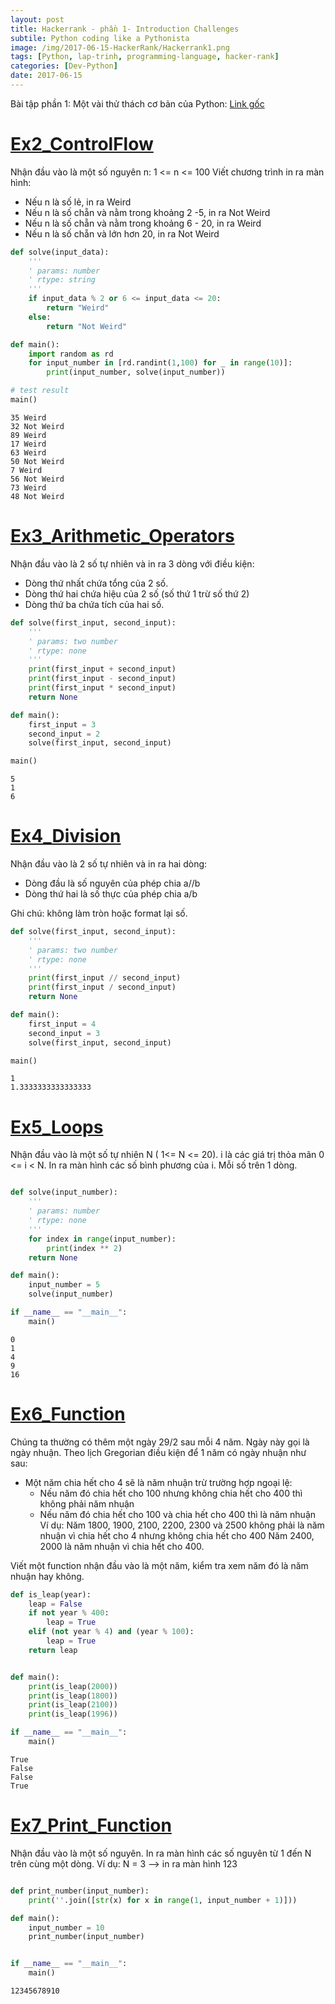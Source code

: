 ```yaml
---
layout: post
title: Hackerrank - phần 1- Introduction Challenges
subtile: Python coding like a Pythonista
image: /img/2017-06-15-HackerRank/Hackerrank1.png
tags: [Python, lap-trinh, programming-language, hacker-rank]
categories: [Dev-Python]
date: 2017-06-15
---
```


Bài tập phần 1: Một vài thử thách cơ bản của Python: [Link gốc](https://www.hackerrank.com/domains/python/py-introduction)


# [Ex2_ControlFlow](https://www.hackerrank.com/challenges/py-if-else/problem)

Nhận đầu vào là một số nguyên n: 1 <= n <= 100
Viết chương trình in ra màn hình:
- Nếu n là số lẻ, in ra Weird
- Nếu n là số chẵn và nằm trong khoảng 2 -5, in ra Not Weird
- Nếu n là số chẵn và nằm trong khoảng 6 - 20, in ra Weird
- Nếu n là số chẵn và lớn hơn 20, in ra Not Weird



```python
def solve(input_data):
    '''
    ' params: number
    ' rtype: string
    '''
    if input_data % 2 or 6 <= input_data <= 20:
        return "Weird"
    else:
        return "Not Weird"

```


```python
def main():
    import random as rd
    for input_number in [rd.randint(1,100) for _ in range(10)]:
        print(input_number, solve(input_number))

```


```python
# test result
main()
```

    35 Weird
    32 Not Weird
    89 Weird
    17 Weird
    63 Weird
    50 Not Weird
    7 Weird
    56 Not Weird
    73 Weird
    48 Not Weird
    

# [Ex3_Arithmetic_Operators](https://www.hackerrank.com/challenges/python-arithmetic-operators/problem)

Nhận đầu vào là 2 số tự nhiên và in ra 3 dòng với điều kiện:
- Dòng thứ nhất chứa tổng của 2 số.
- Dòng thứ hai chứa hiệu của 2 số (số thứ 1 trừ số thứ 2)
- Dòng thứ ba chứa tích của hai số.



```python
def solve(first_input, second_input):
    '''
    ' params: two number
    ' rtype: none
    '''
    print(first_input + second_input)
    print(first_input - second_input)
    print(first_input * second_input)
    return None

```


```python
def main():
    first_input = 3
    second_input = 2
    solve(first_input, second_input)

```


```python
main()
```

    5
    1
    6
    

# [ Ex4_Division](https://www.hackerrank.com/challenges/python-division/problem)

Nhận đầu vào là 2 số tự nhiên và in ra hai dòng:
- Dòng đầu là số nguyên của phép chia a//b
- Dòng thứ hai là số thực của phép chia a/b

Ghi chú: không làm tròn hoặc format lại số.



```python
def solve(first_input, second_input):
    '''
    ' params: two number
    ' rtype: none
    '''
    print(first_input // second_input)
    print(first_input / second_input)
    return None

```


```python
def main():
    first_input = 4
    second_input = 3
    solve(first_input, second_input)
```


```python
main()

```

    1
    1.3333333333333333
    

# [Ex5_Loops](https://www.hackerrank.com/challenges/python-loops/problem)
Nhận đầu vào là một số tự nhiên N ( 1<= N <= 20). i là các giá trị thỏa mãn 0 <= i < N.
In ra màn hình các số bình phương của i. Mỗi số trên 1 dòng.


```python

def solve(input_number):
    '''
    ' params: number
    ' rtype: none
    '''
    for index in range(input_number):
        print(index ** 2)
    return None


```


```python
def main():
    input_number = 5
    solve(input_number)

if __name__ == "__main__":
    main()
```

    0
    1
    4
    9
    16
    

# [Ex6_Function](https://www.hackerrank.com/challenges/write-a-function/problem)
Chúng ta thường có thêm một ngày 29/2 sau mỗi 4 năm. Ngày này gọi là ngày nhuận.
Theo lịch Gregorian điều kiện để 1 năm có ngày nhuận như sau:
- Một năm chia hết cho 4 sẽ là năm nhuận trừ trường hợp ngoại lệ:
    - Nếu năm đó chia hết cho 100 nhưng không chia hết cho 400 thì không phải năm nhuận
    - Nếu năm đó chia hết cho 100 và chia hết cho 400 thì là năm nhuận
Ví dụ: 
Năm 1800, 1900, 2100, 2200, 2300 và 2500 không phải là năm nhuận vì chia hết cho 4 nhưng không chia hết cho 400
Năm 2400, 2000 là năm nhuận vì chia hết cho 400.

Viết một function nhận đầu vào là một năm, kiểm tra xem năm đó là năm nhuận hay không.



```python
def is_leap(year):
    leap = False
    if not year % 400:
        leap = True
    elif (not year % 4) and (year % 100):
        leap = True
    return leap
```


```python

def main():
    print(is_leap(2000))
    print(is_leap(1800))
    print(is_leap(2100))
    print(is_leap(1996))

if __name__ == "__main__":
    main()

```

    True
    False
    False
    True
    

# [Ex7_Print_Function](https://www.hackerrank.com/challenges/python-print/problem)
Nhận đầu vào là một số nguyên.
In ra màn hình các số nguyên từ 1 đến N trên cùng một dòng.
Ví dụ: N = 3 --> in ra màn hình 123




```python

def print_number(input_number):
    print(''.join([str(x) for x in range(1, input_number + 1)]))


```


```python
def main():
    input_number = 10
    print_number(input_number)


if __name__ == "__main__":
    main()
```

    12345678910
    
